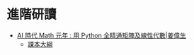 # 
# 進階研讀
- [AI 時代 Math 元年 : 用 Python 全精通矩陣及線性代數|姜偉生](https://www.tenlong.com.tw/products/9786267383407?list_name=srh)
  - [課本大綱]() 
